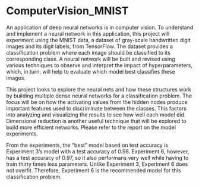 # ComputerVision_MNIST

An application of deep neural networks is in computer vision. To understand and implement a neural network in this application, this project will experiment using the MNIST data, a dataset of gray-scale handwritten digit images and its digit labels, from TensorFlow. The dataset provides a classification problem where each image should be classified to its corresponding class. A neural network will be built and revised using various techniques to observe and interpret the impact of hyperparameters, which, in turn, will help to evaluate which model best classifies these images.

This project looks to explore the neural nets and how these structures work by building multiple dense neural networks for a classification problem. The focus will be on how the activating values from the hidden nodes produce important features used to discriminate between the classes. This factors into analyzing and visualizing the results to see how well each model did. Dimensional reduction is another useful technique that will be explored to build more efficient networks. Please refer to the report on the model experiments. 

From the experiments, the “best” model based on test accuracy is Experiment 3’s model with a test accuracy of 0.98. Experiment 6, however, has a test accuracy of 0.97, so it also performans very well while having to train thirty times less parameters. Unlike Experiment 3, Experiment 6 does not overfit. Therefore, Experiment 6 is the recommended model for this classification problem. 
